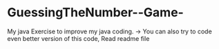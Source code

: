 # GuessingTheNumber--Game-
My java Exercise to improve my java coding. -> You can also try to code even better version of this code, Read readme file
